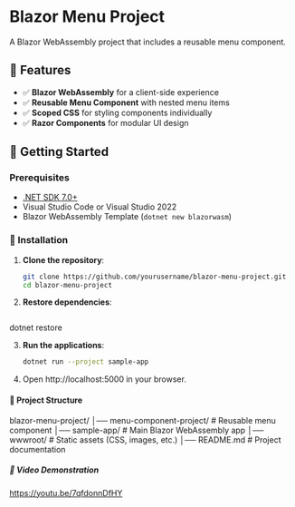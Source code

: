 # Blazor Menu Project

A Blazor WebAssembly project that includes a reusable menu component.

## 📌 Features
- ✅ **Blazor WebAssembly** for a client-side experience
- ✅ **Reusable Menu Component** with nested menu items
- ✅ **Scoped CSS** for styling components individually
- ✅ **Razor Components** for modular UI design

## 🚀 Getting Started

### Prerequisites
- [.NET SDK 7.0+](https://dotnet.microsoft.com/en-us/download)
- Visual Studio Code or Visual Studio 2022
- Blazor WebAssembly Template (`dotnet new blazorwasm`)

### 🔧 Installation
1. **Clone the repository**:
   ```sh
   git clone https://github.com/yourusername/blazor-menu-project.git
   cd blazor-menu-project

2. **Restore dependencies**:
   ```sh
   
dotnet restore

3. **Run the applications**:
   ```sh
   dotnet run --project sample-app


4. Open http://localhost:5000 in your browser.

#### 📂 Project Structure
blazor-menu-project/
│── menu-component-project/   # Reusable menu component
│── sample-app/               # Main Blazor WebAssembly app
│── wwwroot/                  # Static assets (CSS, images, etc.)
│── README.md                 # Project documentation

##### 🎥 Video Demonstration

https://youtu.be/7qfdonnDfHY

